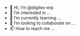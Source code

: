 - 👋 Hi, I’m @digitex-erp
- 👀 I’m interested in ...
- 🌱 I’m currently learning ...
- 💞️ I’m looking to collaborate on ...
- 📫 How to reach me ...

<!---
digitex-erp/digitex-erp is a ✨ special ✨ repository because its `README.md` (this file) appears on your GitHub profile.
You can click the Preview link to take a look at your changes.
--->
